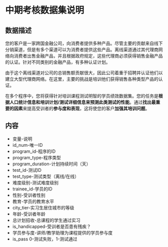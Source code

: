 # 中期考核数据集说明

## 数据描述

您的客户是一家跨国金融公司，向消费者提供多种产品。尽管主要的贡献来自线下分销渠道，但是有多个渠道可以为消费者提供这些产品。离线渠道通过其代理商网络向消费者出售金融产品，并且根据政府规定，这些代理商必须获得销售金融产品的认证。针对不同类别的金融产品，有多种认证计划。

由于这个离线渠道对公司的总销售额贡献很大，因此公司着重于招聘并认证他们以建立大型代理商网络。在这里，主要的挑战是培训他们获得销售各种类型产品的认证。

在多个程序中，您将获得针对培训课程测试明智的学员绩效数据集。您的任务是**根据人口统计信息和培训计划/测试详细信息来预测此类测试的性能**。通过**找出最重要的因素**来提高受训者的**参与度和表现**，这将使您的客户**加强其培训问题**。

## 内容

- 变量-说明
- id_num-唯一ID
- program_id-程序的ID
- program_type-程序类型
- program_duration-计划持续时间（天）
- test_id-测试ID
- test_type-测试类型（离线/在线）
- 难度级别-测试难度级别
- trainee_id-学员的ID
- 性别-受训者性别
- 教育-学员的教育水平
- city_tier-实习生居住城市的等级
- 年龄-受训者年龄
- 总计划招收-总课程的学生通过实习
- is_handicapped-受训者是否患有残疾？
- 学员参与度-讲师/教学助理为课程提供的学员参与度
- is_pass 0-测试失败，1-测试通过